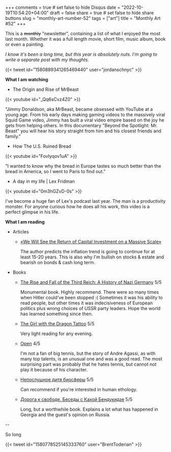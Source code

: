 +++
comments = true	# set false to hide Disqus
date = "2022-10-19T10:54:20+04:00"
draft = false
share = true	# set false to hide share buttons
slug = "monthly-art-number-52"
tags = ["art"]
title = "Monthly Art #52"
+++

This is a ~~monthly~~ "newsletter", containing a list of what I enjoyed the most
last month. Whether it was a full length movie, short film, music album, book
or even a painting.

_I know it's been a long time, but this year is absolutely nuts. I'm going to
write a separate post with my thoughts._

<!--more-->

{{< tweet id="1580889341265469440" user="jordanschnyc" >}}

**What I am watching**

* The Origin and Rise of MrBeast

{{< youtube id="_Qq6sCvz4Z0" >}}

"Jimmy Donaldson, aka MrBeast, became obsessed with YouTube at a young age. From
his early days making gaming videos to the massively viral Squid Game video,
Jimmy has built a viral video empire based on the joy he gets from helping
others. In this documentary "Beyond the Spotlight: Mr. Beast" you will hear his
story straight from him and his closest friends and family."

* How The U.S. Ruined Bread

{{< youtube id="FovIyqov1uA" >}}

"I wanted to know why the bread in Europe tastes so much better than the bread
in America, so I went to Paris to find out."

* A day in my life | Lex Fridman

{{< youtube id="0m3hGZvD-0s" >}}

I've become a huge fan of Lex's podcast last year. The man is a productivity
monster. For anyone curious how he does all his work, this video is a perfect
glimpse in his life.

**What I am reading**

* Articles

  - [«We Will See the Return of Capital Investment on a Massive Scale»](https://themarket.ch/interview/russell-napier-the-world-will-experience-a-capex-boom-ld.7606)

    The author predicts the inflation trend is going to continue for at least
    15-20 years. This is also why I'm bullish on stocks & estate and bearish on
    bonds & cash long term.

* Books

  - [The Rise and Fall of the Third Reich: A History of Nazi Germany](https://www.goodreads.com/book/show/767171.The_Rise_and_Fall_of_the_Third_Reich) 5/5

    Monumental book. Highly recommend. There were so many times when Hitler
    could've been stopped :( Sometimes it was his ability to read people, but
    other times it was indecisiveness of European politics plus wrong choices
    of USSR party leaders. Hope the world has learned something since then.

  - [The Girl with the Dragon Tattoo](https://www.goodreads.com/book/show/2429135.The_Girl_with_the_Dragon_Tattoo) 5/5

    Very light reading for any evening.

  - [Open](https://www.goodreads.com/book/show/6480781-open) 4/5

    I'm not a fan of big tennis, but the story of Andre Agassi, as with many top
    talents, is an unusual one and was a good read. The most surprising part
    was probably that he hates tennis, but cannot not play it because of his
    character.

  - [Непослушное дитя биосферы](https://www.goodreads.com/book/show/6377289) 5/5

    Can recommend if you're interested in human ethology.

  - [Дорога к свободе. Беседы с Кахой Бендукидзе](https://www.goodreads.com/book/show/29428940) 5/5

    Long, but a worthwhile book. Explains a lot what has happened in Georgia
    and the guest's opinion on Russia.

--

So long

{{< tweet id="1580778525145333760" user="BrentToderian" >}}

